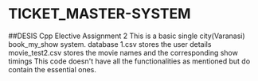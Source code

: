 # TICKET_MASTER-SYSTEM
##DESIS Cpp Elective Assignment 2
This is a basic single city(Varanasi) book_my_show system.
database 1.csv stores the user details
movie_test2.csv stores the movie names and the corresponding show timings
This code doesn't have all the functionalities as mentioned but do contain the essential ones.
